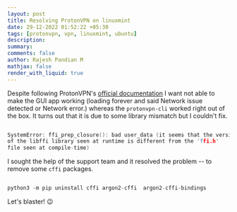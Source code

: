 ```yaml
---
layout: post
title: Resolving ProtonVPN on linuxmint
date: 29-12-2022 01:52:22 +05:30
tags: [protonvpn, vpn, linuxmint, ubuntu]
description:
summary:
comments: false
author: Rajesh Pandian M
mathjax: false
render_with_liquid: true
---
```


Despite following ProtonVPN's [official documentation](https://protonvpn.com/support/official-linux-vpn-mint/)
I want not able to make the GUI app working (loading forever and said Network issue detected or Network error.) whereas the `protonvpn-cli` worked right out of the box.
It turns out that it is due to some library mismatch but I couldn't fix. 

```c

SystemError: ffi_prep_closure(): bad user_data (it seems that the version  \
of the libffi library seen at runtime is different from the 'ffi.h'        \
file seen at compile-time)

```

I sought the help of the support team and it resolved the problem -- to remove some `cffi` packages.

```c

python3 -m pip uninstall cffi argon2-cffi  argon2-cffi-bindings

```

Let's blaster! :wink:
